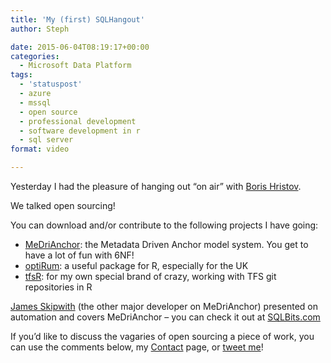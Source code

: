 ```yaml
---
title: 'My (first) SQLHangout'
author: Steph

date: 2015-06-04T08:19:17+00:00
categories:
  - Microsoft Data Platform
tags:
  - 'statuspost'
  - azure
  - mssql
  - open source
  - professional development
  - software development in r
  - sql server
format: video

---
```

Yesterday I had the pleasure of hanging out &#8220;on air&#8221; with [Boris Hristov][1].

We talked open sourcing!
  


You can download and/or contribute to the following projects I have going:

  * [MeDriAnchor][2]: the Metadata Driven Anchor model system. You get to have a lot of fun with 6NF!
  * [optiRum][3]: a useful package for R, especially for the UK
  * [tfsR][4]: for my own special brand of crazy, working with TFS git repositories in R

[James Skipwith][5] (the other major developer on MeDriAnchor) presented on automation and covers MeDriAnchor &#8211; you can check it out at [SQLBits.com][6]

If you&#8217;d like to discuss the vagaries of open sourcing a piece of work, you can use the comments below, my [Contact][7] page, or [tweet me][8]!

 [1]: https://twitter.com/BorisHristov
 [2]: https://github.com/stephlocke/MeDriAnchor
 [3]: https://github.com/stephlocke/optiRum
 [4]: https://github.com/stephlocke/tfsR
 [5]: https://twitter.com/TheSQLPimp
 [6]: http://sqlbits.com/Sessions/Event14/Metadata_Driven_Automation_A_Primer
 [7]: https://itsalocke.com/contact-us-page/
 [8]: https://twitter.com/stefflocke